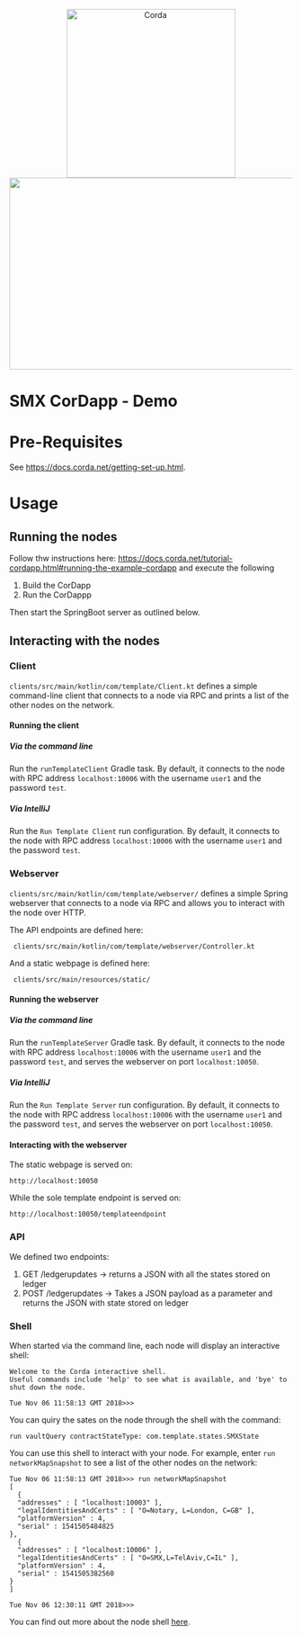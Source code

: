 <p align="center">
  <img src="https://avatars1.githubusercontent.com/u/22600631?s=200&v=4" alt="Corda" width="300">
  <img width="600" height="341" src="https://www.securitymattersltd.com/wp-content/uploads/2019/02/img2-1024x341.png" class="attachment-large size-large" alt=""srcset="https://www.securitymattersltd.com/wp-content/uploads/2019/02/img2-1024x341.png 1024w, https://www.securitymattersltd.com/wp-content/uploads/2019/02/img2-300x100.png 300w, https://www.securitymattersltd.com/wp-content/uploads/2019/02/img2-768x256.png 768w" sizes="(max-width: 1024px) 100vw, 1024px">
</p>

# SMX CorDapp - Demo

# Pre-Requisites

See https://docs.corda.net/getting-set-up.html.

# Usage

## Running the nodes

Follow thw instructions here: https://docs.corda.net/tutorial-cordapp.html#running-the-example-cordapp and execute the following

1. Build the CorDapp
2. Run the CorDappp

Then start the SpringBoot server as outlined below.

## Interacting with the nodes

### Client

`clients/src/main/kotlin/com/template/Client.kt` defines a simple command-line client that connects to a node via RPC
and prints a list of the other nodes on the network.

#### Running the client

##### Via the command line

Run the `runTemplateClient` Gradle task. By default, it connects to the node with RPC address `localhost:10006` with
the username `user1` and the password `test`.

##### Via IntelliJ

Run the `Run Template Client` run configuration. By default, it connects to the node with RPC address `localhost:10006`
with the username `user1` and the password `test`.

### Webserver

`clients/src/main/kotlin/com/template/webserver/` defines a simple Spring webserver that connects to a node via RPC and
allows you to interact with the node over HTTP.

The API endpoints are defined here:

     clients/src/main/kotlin/com/template/webserver/Controller.kt

And a static webpage is defined here:

     clients/src/main/resources/static/

#### Running the webserver

##### Via the command line

Run the `runTemplateServer` Gradle task. By default, it connects to the node with RPC address `localhost:10006` with
the username `user1` and the password `test`, and serves the webserver on port `localhost:10050`.

##### Via IntelliJ

Run the `Run Template Server` run configuration. By default, it connects to the node with RPC address `localhost:10006`
with the username `user1` and the password `test`, and serves the webserver on port `localhost:10050`.

#### Interacting with the webserver

The static webpage is served on:

    http://localhost:10050

While the sole template endpoint is served on:

    http://localhost:10050/templateendpoint

### API

We defined two endpoints:

1. GET /ledgerupdates -> returns a JSON with all the states stored on ledger
1. POST /ledgerupdates -> Takes a JSON payload as a parameter and returns the JSON with state stored on ledger

### Shell



When started via the command line, each node will display an interactive shell:

    Welcome to the Corda interactive shell.
    Useful commands include 'help' to see what is available, and 'bye' to shut down the node.

    Tue Nov 06 11:58:13 GMT 2018>>>


You can quiry the sates on the node through the shell with the command:

    run vaultQuery contractStateType: com.template.states.SMXState


You can use this shell to interact with your node. For example, enter `run networkMapSnapshot` to see a list of
the other nodes on the network:

    Tue Nov 06 11:58:13 GMT 2018>>> run networkMapSnapshot
    [
      {
      "addresses" : [ "localhost:10003" ],
      "legalIdentitiesAndCerts" : [ "O=Notary, L=London, C=GB" ],
      "platformVersion" : 4,
      "serial" : 1541505484825
    },
      {
      "addresses" : [ "localhost:10006" ],
      "legalIdentitiesAndCerts" : [ "O=SMX,L=TelAviv,C=IL" ],
      "platformVersion" : 4,
      "serial" : 1541505382560
    }
    ]

    Tue Nov 06 12:30:11 GMT 2018>>>

You can find out more about the node shell [here](https://docs.corda.net/shell.html).

